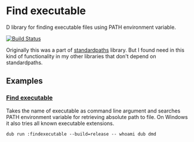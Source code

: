 # Find executable

D library for finding executable files using PATH environment variable.

[![Build Status](https://travis-ci.org/MyLittleRobo/findexecutable.svg?branch=master)](https://travis-ci.org/MyLittleRobo/findexecutable)

Originally this was a part of [standardpaths](https://github.com/MyLittleRobo/standardpaths) library. But I found need in this kind of functionality in my other libraries that don't depend on standardpaths.

## Examples

### [Find executable](examples/findexecutable/source/app.d)

Takes the name of executable as command line argument and searches PATH environment variable for retrieving absolute path to file. On Windows it also tries all known executable extensions.

    dub run :findexecutable --build=release -- whoami dub dmd
    
